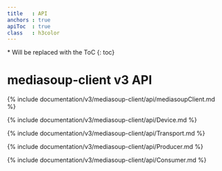 ```yaml
---
title   : API
anchors : true
apiToc  : true
class   : h3color
---
```



<div markdown="1" class="api-toc-wrapper">
  * Will be replaced with the ToC
  {: toc}
</div>

<div markdown="1" class="api-toc-button">
</div>


# mediasoup-client v3 API

{% include documentation/v3/mediasoup-client/api/mediasoupClient.md %}

{% include documentation/v3/mediasoup-client/api/Device.md %}

{% include documentation/v3/mediasoup-client/api/Transport.md %}

{% include documentation/v3/mediasoup-client/api/Producer.md %}

{% include documentation/v3/mediasoup-client/api/Consumer.md %}
